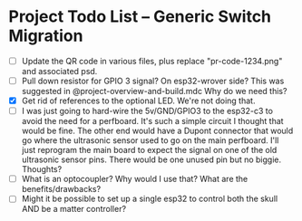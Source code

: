 # Project Todo List – Generic Switch Migration

- [ ] Update the QR code in various files, plus replace "pr-code-1234.png" and associated psd.
- [ ] Pull down resistor for GPIO 3 signal? On esp32-wrover side? This was suggested in @project-overview-and-build.mdc Why do we need this?
- [x] Get rid of references to the optional LED. We're not doing that. 
- [ ] I was just going to hard-wire the 5v/GND/GPIO3 to the esp32-c3 to avoid the need for a perfboard. It's such a simple circuit I thought that would be fine. The other end would have a Dupont connector that would go where the ultrasonic sensor used to go on the main perfboard. I'll just reprogram the main board to expect the signal on one of the old ultrasonic sensor pins. There would be one unused pin but no biggie. Thoughts?
- [ ] What is an optocoupler? Why would I use that? What are the benefits/drawbacks?
- [ ] Might it be possible to set up a single esp32 to control both the skull AND be a matter controller?